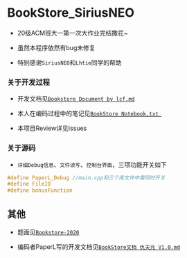 # BookStore_SiriusNEO

- 20级ACM班大一第一次大作业完结撒花~

- 虽然本程序依然有bug未修复

- 特别感谢`SiriusNEO`和`Lhtie`同学的帮助

### 关于开发过程

- 开发文档见[`Bookstore Document by lcf.md`](https://github.com/PaperL/BookStore_SiriusNEO/blob/master/Bookstore%20Document%20by%20lcf.md)

- 本人在编码过程中的笔记见[`BookStore Notebook.txt `](https://github.com/PaperL/BookStore_SiriusNEO/blob/master/BookStore%20Notebook.txt)

- 本项目Review详见Issues

### 关于源码

- `详细Debug信息`、`文件读写`、`控制台界面`，三项功能开关如下

```c++
#define PaperL_Debug //main.cpp和三个库文件中需同时开关
#define FileIO
#define bonusFunction
```

## 其他

- 题面见[`Bookstore-2020`](https://github.com/cmd2001/Bookstore-2020)

- 编码者PaperL写的开发文档见[`BookStore文档 仇天元 V1.0.md`](https://github.com/PaperL/BookStore_SiriusNEO/blob/master/BookStore%E6%96%87%E6%A1%A3%20%E4%BB%87%E5%A4%A9%E5%85%83%20%20V1.0.md)
